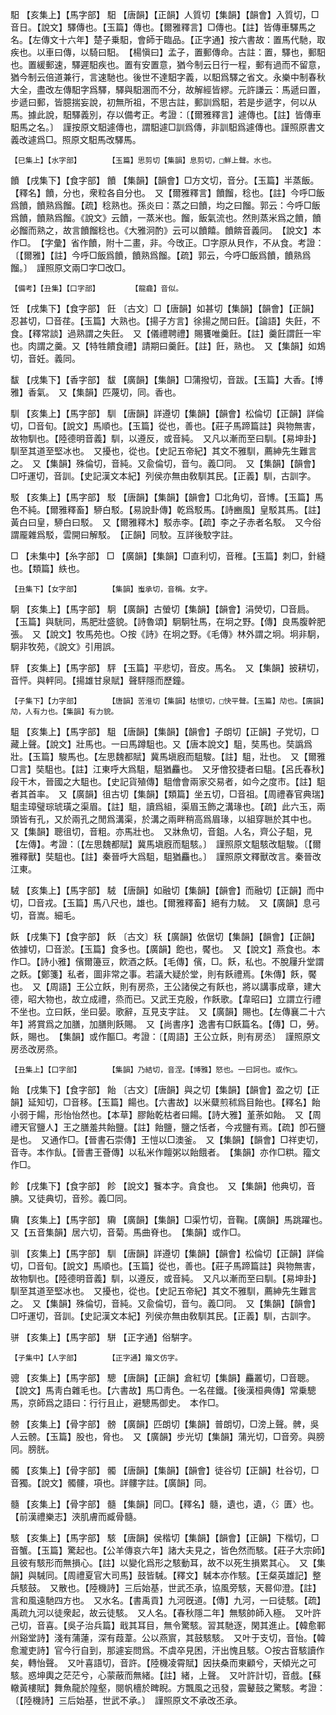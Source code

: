 <!-- { "loadSidebar": true } -->
馹	【亥集上】【馬字部】	馹	【唐韻】【正韻】人質切【集韻】【韻會】入質切，□音日。【說文】驛傳也。【玉篇】傳也。【爾雅釋言】□傳也。【註】皆傳車驛馬之名。【左傳文十六年】楚子乗馹，會師于臨品。【正字通】按六書故：置馬代馳，取疾也。以車曰傳，以騎曰馹。　【楊愼曰】孟子，置郵傳命。古註：置，驛也，郵馹也。置緩郵速，驛遲馹疾也。置有安置意，猶今制云日行一程，郵有過而不留意，猶今制云倍道兼行，言速馳也。後世不達馹字義，以馹爲驛之省文。永樂中制春秋大全，盡改左傳馹字爲驛，驛與馹溷而不分，故解經皆繆。元許謙云：馬遞曰置，步遞曰郵，皆臆揣妄說，初無所祖，不思古註，郵訓爲馹，若是步遞字，何以从馬。據此說，馹驛義別，存以備考正。考證：〔【爾雅釋言】遽傳也。【註】皆傳車馹馬之名。〕　謹按原文馹遽傳也，謂馹遽□訓爲傳，非訓馹爲遽傳也。謹照原書文義改遽爲□。照原文馹馬改驛馬。 

	【巳集上】【水字部】		【玉篇】思剪切【集韻】息剪切，□鮮上聲。水也。

饙	【戌集下】【食字部】	饙	【集韻】【韻會】□方文切，音分。【玉篇】半蒸飯。【釋名】饙，分也，衆粒各自分也。　又【爾雅釋言】饙餾，稔也。【註】今呼□飯爲饙，饙熟爲餾。【疏】稔熟也。孫炎曰：蒸之曰饙，均之曰餾。郭云：今呼□飯爲饙，饙熟爲餾。《說文》云饙，一蒸米也。餾，飯氣流也。然則蒸米爲之饙，饙必餾而熟之，故言饙餾稔也。《大雅泂酌》云可以饙饎。饙餴音義同。　【說文】本作□。　【字彙】省作饙，附十二畫，非。今攺正。□字原从貝作，不从食。考證：〔【爾雅】【註】今呼□飯爲饙，饙熟爲餾。【疏】郭云，今呼□飯爲饙，饙熟爲餾。〕　謹照原文兩□字□改□。 

	【備考】【丑集】【口字部】		【龍龕】音似。

饪	【戌集下】【食字部】	飪	〔古文〕□【唐韻】如甚切【集韻】【韻會】【正韻】忍甚切，□音荏。【玉篇】大熟也。【揚子方言】徐揚之閒曰飪。【論語】失飪，不食。【釋常談】過熟謂之失飪。　又【儀禮聘禮】賜饔唯羹飪。【註】羹飪謂飪一牢也。肉謂之羹。又【特牲饋食禮】請期曰羹飪。【註】飪，熟也。　又【集韻】如鴆切，音妊。義同。

馛	【戌集下】【香字部】	馛	【廣韻】【集韻】□蒲撥切，音跋。【玉篇】大香。【博雅】香氣。　又【集韻】匹蔑切，同。香也。

馴	【亥集上】【馬字部】	馴	【唐韻】詳遵切【集韻】【韻會】松倫切【正韻】詳倫切，□音旬。【說文】馬順也。【玉篇】從也，善也。【莊子馬蹄篇註】與物無害，故物馴也。【陸德明音義】馴，以遵反，或音純。　又凡以漸而至曰馴。【易坤卦】馴至其道至堅冰也。　又擾也，從也。【史記五帝紀】其文不雅馴，薦紳先生難言之。　又【集韻】殊倫切，音純。又兪倫切，音勻。義□同。　又【集韻】【韻會】□吁運切，音訓。【史記漢文本紀】列侯亦無由敎馴其民。【正義】馴，古訓字。

駁	【亥集上】【馬字部】	駁	【唐韻】【集韻】【韻會】□北角切，音博。【玉篇】馬色不純。【爾雅釋畜】駵白駁。【易說卦傳】乾爲駁馬。【詩豳風】皇駁其馬。【註】黃白曰皇，駵白曰駁。　又【爾雅釋木】駁赤李。【疏】李之子赤者名駁。　又今俗謂龎雜爲駁，雲開曰解駁。　【正韻】同駮。互詳後駮字註。

□	【未集中】【糸字部】	□	【廣韻】【集韻】□直利切，音稚。【玉篇】刺□，針縫也。【類篇】紩也。

	【丑集下】【女字部】		【集韻】蚩承切，音稱。女字。

駉	【亥集上】【馬字部】	駉	【廣韻】古螢切【集韻】【韻會】涓熒切，□音扃。【玉篇】與駫同，馬肥壯盛貌。【詩魯頌】駉駉牡馬，在坰之野。【傳】良馬腹幹肥張。　又【說文】牧馬苑也。○按《詩》在坰之野。《毛傳》林外謂之坰。坰非駉，駉非牧苑，《說文》引用誤。

駍	【亥集上】【馬字部】	駍	【玉篇】平悲切，音皮。馬名。　又【集韻】披耕切，音怦。與軯同。【揚雄甘泉賦】聲駍隱而歷鐘。

	【子集下】【力字部】		【唐韻】苦淮切【集韻】枯懷切，□快平聲。【玉篇】劥也。【廣韻】劥，人有力也。【集韻】有力貌。

駔	【亥集上】【馬字部】	駔	【唐韻】【集韻】【韻會】子朗切【正韻】子党切，□藏上聲。【說文】壯馬也。一曰馬蹲駔也。又【唐本說文】駔，奘馬也。奘譌爲壯。【玉篇】駿馬也。【左思魏都賦】冀馬塡廐而駔駿。【註】駔，壯也。　又【爾雅□言】奘駔也。【註】江東呼大爲駔，駔猶麤也。　又牙儈狡捷者曰駔。【呂氏春秋】段干木，晉國之大駔也。【史記貨殖傳】駔儈會兩家交易者，如今之度市。【註】駔者其首率。　又【廣韻】徂古切【集韻】【類篇】坐五切，□音祖。【周禮春官典瑞】駔圭璋璧琮琥璜之渠眉。【註】駔，讀爲組，渠眉玉飾之溝瑑也。【疏】此六玉，兩頭皆有孔，又於兩孔之閒爲溝渠，於溝之兩畔稍高爲眉瑑，以組穿聮於其中也。　又【集韻】聰徂切，音粗。亦馬壯也。　又牀魚切，音鉏。人名，齊公子駔，見【左傳】。考證：〔【左思魏都賦】冀馬塡廐而駔駭。〕　謹照原文駔駭改駔駿。〔【爾雅釋獸】奘駔也。【註】秦晉呼大爲駔，駔猶麤也。〕　謹照原文釋獸改言。秦晉改江東。 

駥	【亥集上】【馬字部】	駥	【唐韻】如融切【集韻】【韻會】而融切【正韻】而中切，□音戎。【玉篇】馬八尺也，雄也。【爾雅釋畜】絕有力駥。　又【廣韻】息弓切，音嵩。細毛。

飫	【戌集下】【食字部】	飫	〔古文〕秗【廣韻】依倨切【集韻】【韻會】【正韻】依據切，□音淤。【玉篇】食多也。【廣韻】飽也，饜也。　又【說文】燕食也。本作□。【詩小雅】儐爾籩豆，飮酒之飫。【毛傳】儐，□。飫，私也。不脫屨升堂謂之飫。【鄭箋】私者，圖非常之事。若議大疑於堂，則有飫禮焉。【朱傳】飫，饜也。　又【周語】王公立飫，則有房烝，王公諸侯之有飫也，將以講事成章，建大德，昭大物也，故立成禮，烝而已。又武王克殷，作飫歌。【韋昭曰】立謂立行禮不坐也。立曰飫，坐曰晏。歌辭，互見支字註。　又【廣韻】賜也。【左傳襄二十六年】將賞爲之加膳，加膳則飫賜。　又【尚書序】逸書有□飫篇名。【傳】□，勞。飫，賜也。　【集韻】或作饇□。考證：〔【周語】王公立飫，則有房丞〕　謹照原文房丞改房烝。 

	【丑集上】【口字部】		【集韻】乃結切，音涅。【博雅】怒也。一曰訶也。或作□。

飴	【戌集下】【食字部】	飴	〔古文〕【唐韻】與之切【集韻】【韻會】盈之切【正韻】延知切，□音移。【玉篇】餳也。【六書故】以米糵煎秫爲目飴也。【釋名】飴小弱于餳，形怡怡然也。【本草】膠飴乾枯者曰餳。【詩大雅】堇荼如飴。　又【周禮天官鹽人】王之膳羞共飴鹽。【註】飴鹽，鹽之恬者，今戎鹽有焉。【疏】卽石鹽是也。　又通作□。【晉書石崇傳】王愷以□澳釜。　又【集韻】【韻會】□祥吏切，音寺。本作飤。【晉書王薈傳】以私米作饘粥以飴餓者。　【集韻】亦作□粠。籀文作□。

飻	【戌集下】【食字部】	飻	【說文】餮本字。貪食也。　又【集韻】他典切，音腆。又徒典切，音殄。義□同。

驧	【亥集上】【馬字部】	驧	【廣韻】【集韻】□渠竹切，音鞠。【廣韻】馬跳躍也。　又【五音集韻】居六切，音菊。馬曲脊也。　【集韻】或作□。

驯	【亥集上】【馬字部】	馴	【唐韻】詳遵切【集韻】【韻會】松倫切【正韻】詳倫切，□音旬。【說文】馬順也。【玉篇】從也，善也。【莊子馬蹄篇註】與物無害，故物馴也。【陸德明音義】馴，以遵反，或音純。　又凡以漸而至曰馴。【易坤卦】馴至其道至堅冰也。　又擾也，從也。【史記五帝紀】其文不雅馴，薦紳先生難言之。　又【集韻】殊倫切，音純。又兪倫切，音勻。義□同。　又【集韻】【韻會】□吁運切，音訓。【史記漢文本紀】列侯亦無由敎馴其民。【正義】馴，古訓字。

骈	【亥集上】【馬字部】	駢	【正字通】俗騈字。

	【子集中】【人字部】		【正字通】籀文仿字。

骢	【亥集上】【馬字部】	驄	【唐韻】【正韻】倉紅切【集韻】麤叢切，□音聰。【說文】馬靑白雜毛也。【六書故】馬□靑色。一名荏鐵。【後漢桓典傳】常乗驄馬，京師爲之語曰：行行且止，避驄馬御史。　本作□。

髈	【亥集上】【骨字部】	髈	【廣韻】匹朗切【集韻】普朗切，□滂上聲。髀，吳人云髈。【玉篇】股也，脅也。　又【廣韻】步光切【集韻】蒲光切，□音旁。與膀同。膀胱。

髑	【亥集上】【骨字部】	髑	【唐韻】【集韻】【韻會】徒谷切【正韻】杜谷切，□音獨。【說文】髑髏，項也。詳髏字註。【廣韻】同。

髓	【亥集上】【骨字部】	髓	【集韻】同□。【釋名】髓，遺也，遺，〈氵匱〉也。【前漢禮樂志】浹肌膚而臧骨髓。

駭	【亥集上】【馬字部】	駭	【唐韻】侯楷切【集韻】【韻會】【正韻】下楷切，□音蟹。【玉篇】驚起也。【公羊傳哀六年】諸大夫見之，皆色然而駭。【莊子大宗師】且彼有駭形而無損心。【註】以變化爲形之駭動耳，故不以死生損累其心。　又【集韻】與駴同。【周禮夏官大司馬】鼓皆駴。【釋文】駴本亦作駭。【王粲英雄記】整兵駭鼓。　又散也。【陸機詩】三后始基，世武丕承，協風旁駭，天晷仰澄。【註】言和風遠馳四方也。　又水名。【書禹貢】九河旣道。【傳】九河，一曰徒駭。【疏】禹疏九河以徒衆起，故云徒駭。　又人名。【春秋隱二年】無駭帥師入極。　又叶許己切，音喜。【吳子治兵篇】戢其耳目，無令驚駭。習其馳逐，閑其進止。【韓愈鄆州谿堂詩】淺有蒲蓮，深有葭葦。公以燕賔，其鼓駭駭。　又叶于支切，音怡。【韓愈瀧吏詩】官今行自到，那遽妄問爲。不虞卒見困，汗出愧且駭。○按古音駭讀作矣，轉怡聲。　又叶喜語切，音許。【陸機凌霄賦】因扶桑而東顧兮，天傾光之可駭。惑坤輿之茫茫兮，心蒙蔽而無緒。【註】緒，上聲。　又叶許計切，音戲。【蘇轍黃樓賦】舞魚龍於隍壑，閱帆檣於睥睨。方飄風之迅發，震鼙鼓之驚駭。考證：〔【陸機詩】三后始基，世武不承。〕　謹照原文不承改丕承。 


